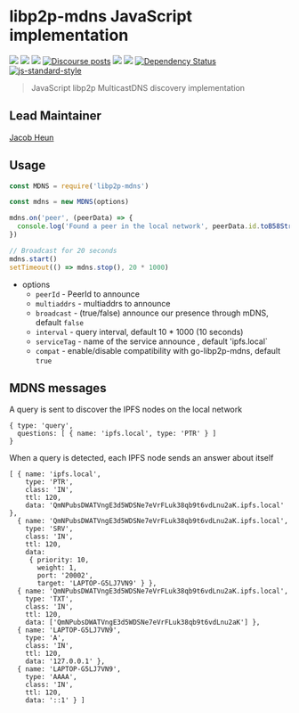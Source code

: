 libp2p-mdns JavaScript implementation
=====================================

[![](https://img.shields.io/badge/made%20by-Protocol%20Labs-blue.svg?style=flat-square)](http://protocol.ai)
[![](https://img.shields.io/badge/project-libp2p-yellow.svg?style=flat-square)](http://libp2p.io/)
[![](https://img.shields.io/badge/freenode-%23libp2p-yellow.svg?style=flat-square)](http://webchat.freenode.net/?channels=%23libp2p)
[![Discourse posts](https://img.shields.io/discourse/https/discuss.libp2p.io/posts.svg)](https://discuss.libp2p.io)
[![](https://img.shields.io/codecov/c/github/libp2p/js-libp2p-mdns.svg?style=flat-square)](https://codecov.io/gh/libp2p/js-libp2p-mdns)
[![](https://img.shields.io/travis/libp2p/js-libp2p-mdns.svg?style=flat-square)](https://travis-ci.com/libp2p/js-libp2p-mdns)
[![Dependency Status](https://david-dm.org/libp2p/js-libp2p-mdns.svg?style=flat-square)](https://david-dm.org/libp2p/js-libp2p-mdns)
[![js-standard-style](https://img.shields.io/badge/code%20style-standard-brightgreen.svg?style=flat-square)](https://github.com/feross/standard)

> JavaScript libp2p MulticastDNS discovery implementation

## Lead Maintainer

[Jacob Heun](https://github.com/jacobheun)

## Usage

```JavaScript
const MDNS = require('libp2p-mdns')

const mdns = new MDNS(options)

mdns.on('peer', (peerData) => {
  console.log('Found a peer in the local network', peerData.id.toB58String(), peerData.multiaddrs)
})

// Broadcast for 20 seconds
mdns.start()
setTimeout(() => mdns.stop(), 20 * 1000)
```

- options
  - `peerId` - PeerId to announce
  - `multiaddrs` - multiaddrs to announce
  - `broadcast` - (true/false) announce our presence through mDNS, default `false`
  - `interval` - query interval, default 10 * 1000 (10 seconds)
  - `serviceTag` - name of the service announce , default 'ipfs.local`
  - `compat` - enable/disable compatibility with go-libp2p-mdns, default `true`

## MDNS messages

A query is sent to discover the IPFS nodes on the local network

```
{ type: 'query',
  questions: [ { name: 'ipfs.local', type: 'PTR' } ]
}
```

When a query is detected, each IPFS node sends an answer about itself

```
[ { name: 'ipfs.local',
    type: 'PTR',
    class: 'IN',
    ttl: 120,
    data: 'QmNPubsDWATVngE3d5WDSNe7eVrFLuk38qb9t6vdLnu2aK.ipfs.local' },
  { name: 'QmNPubsDWATVngE3d5WDSNe7eVrFLuk38qb9t6vdLnu2aK.ipfs.local',
    type: 'SRV',
    class: 'IN',
    ttl: 120,
    data:
     { priority: 10,
       weight: 1,
       port: '20002',
       target: 'LAPTOP-G5LJ7VN9' } },
  { name: 'QmNPubsDWATVngE3d5WDSNe7eVrFLuk38qb9t6vdLnu2aK.ipfs.local',
    type: 'TXT',
    class: 'IN',
    ttl: 120,
    data: ['QmNPubsDWATVngE3d5WDSNe7eVrFLuk38qb9t6vdLnu2aK'] },
  { name: 'LAPTOP-G5LJ7VN9',
    type: 'A',
    class: 'IN',
    ttl: 120,
    data: '127.0.0.1' },
  { name: 'LAPTOP-G5LJ7VN9',
    type: 'AAAA',
    class: 'IN',
    ttl: 120,
    data: '::1' } ]
```
